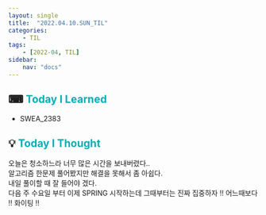 ```yaml
---
layout: single
title:  "2022.04.10.SUN_TIL"
categories: 
    - TIL
tags: 
    - [2022-04, TIL]
sidebar:
    nav: "docs"
---
```



## ⌨ <a style="color:#00adb5">Today I Learned</a>
- SWEA_2383

## 💡 <a style="color:#00adb5">Today I Thought</a>
오늘은 청소하느라 너무 많은 시간을 보내버렸다..<br>
알고리즘 한문제 풀어봤지만 해결을 못해서 좀 아쉽다.<br>
내일 풀이할 때 잘 들어야 겠다.<br>
다음 주 수요일 부터 이제 SPRING 시작하는데 그때부터는 진짜 집중하자 !! 어느때보다 !! 화이팅 !!
